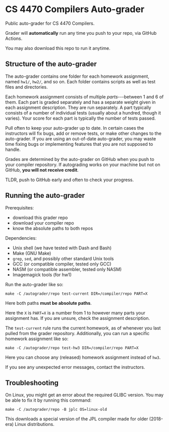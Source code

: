 CS 4470 Compilers Auto-grader
=============================

Public auto-grader for CS 4470 Compilers.

Grader will **automatically** run any time you push to your repo,
via GitHub Actions.

You may also download this repo to run it anytime.


Structure of the auto-grader
----------------------------

The auto-grader contains one folder for each homework assignment,
named `hw1/`, `hw2/`, and so on. Each folder contains scripts as well as
test files and directories.

Each homework assignment consists of multiple *parts*---between 1 and
6 of them. Each part is graded separately and has a separate weight
given in each assignment description. They are run separately. A part
typically consists of a number of individual tests (usually about a
hundred, though it varies). Your score for each part is typically the
number of tests passed.

Pull often to keep your auto-grader up to date. In certain cases the
instructors will fix bugs, add or remove tests, or make other changes to the
auto-grader. If you are using an out-of-date auto-grader, you may waste time
fixing bugs or implementing features that you are not supposed to handle.

Grades are determined by the auto-grader on GitHub when you push to
your compiler repository. If autograding works on your machine but not on
GitHub, **you will not receive credit**.

TLDR, push to GitHub early and often to check your progress.


Running the auto-grader
-----------------------

Prerequisites:

* download this grader repo
* download your compiler repo
* know the absolute paths to both repos

Dependencies:

* Unix shell (we have tested with Dash and Bash)
* Make (GNU Make)
* `grep`, `sed`, and possibly other standard Unix tools
* GCC (or compatible compiler, tested only GCC)
* NASM (or compatible assembler, tested only NASM)
* Imagemagick tools (for hw1)

Run the auto-grader like so:

    make -C /autograder/repo test-current DIR=/compiler/repo PART=X

Here both paths **must be absolute paths**.

Here the `X` is `PART=X` is a number from 1 to however many parts your
assignment has. If you are unsure, check the assignment description.

The `test-current` rule runs the current homework, as of whenever you
last pulled from the grader repository. Additionally, you can run a
specific homework assignment like so:

    make -C /autograder/repo test-hw3 DIR=/compiler/repo PART=X

Here you can choose any (released) homework assignment instead of
`hw3`.

If you see any unexpected error messages, contact the instructors.


Troubleshooting
---------------

On Linux, you might get an error about the required GLIBC version. You
may be able to fix it by running this command:

    make -C /autograder/repo -B jplc OS=linux-old

This downloads a special version of the JPL compiler made for older
(2018-era) Linux distributions.


